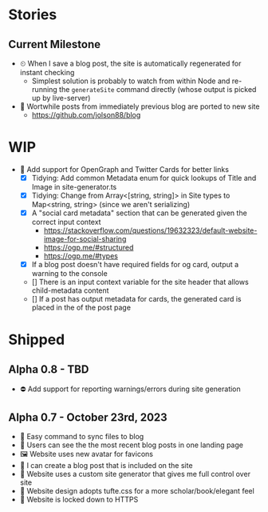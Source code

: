# Stories

## Current Milestone

- ⏲ When I save a blog post, the site is automatically regenerated for instant checking
  - Simplest solution is probably to watch from within Node and re-running the `generateSite` command directly (whose output is picked up by live-server)
- 📄 Wortwhile posts from immediately previous blog are ported to new site
  - https://github.com/jolson88/blog

# WIP

- 🐤 Add support for OpenGraph and Twitter Cards for better links
  - [x] Tidying: Add common Metadata enum for quick lookups of Title and Image in site-generator.ts
  - [x] Tidying: Change from Array<[string, string]> in Site types to Map<string, string> (since we aren't serializing)
  - [x] A "social card metadata" section that can be generated given the correct input context
    - https://stackoverflow.com/questions/19632323/default-website-image-for-social-sharing
    - https://ogp.me/#structured
    - https://ogp.me/#types
  - [x] If a blog post doesn't have required fields for og card, output a warning to the console
  - [] There is an input context variable for the site header that allows child-metadata content
  - [] If a post has output metadata for cards, the generated card is placed in the <head> of the post page

# Shipped

## Alpha 0.8 - TBD

- ⛔️ Add support for reporting warnings/errors during site generation

## Alpha 0.7 - October 23rd, 2023

- 💾 Easy command to sync files to blog
- 📖 Users can see the the most recent blog posts in one landing page
- 🖼 Website uses new avatar for favicons
- 📃 I can create a blog post that is included on the site
- 🎯 Website uses a custom site generator that gives me full control over site
- 🎯 Website design adopts tufte.css for a more scholar/book/elegant feel
- 🎯 Website is locked down to HTTPS
